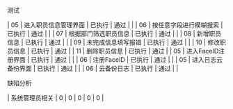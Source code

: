 测试

| 05 | 进入职员信息管理界面 | 已执行 | 通过 | |
| 06 | 按任意字段进行模糊搜索 | 已执行 | 通过 | |
| 07 | 根据部门筛选职员信息 | 已执行 | 通过 |  |
| 08 | 新增职员信息 | 已执行 | 通过 |  |
| 09 | 未完成信息填写报错 | 已执行 | 通过 | |
| 10 | 修改职员信息 | 已执行 | 通过 |
| 11 | 删除职员信息 | 已执行 | 通过 | 
| 05 | 进入FaceID注册界面 | 已执行 | 通过 | |
| 06 | 注册FaceID | 已执行 | 通过 | |
| 05 | 进入日志云备份界面 | 已执行 | 通过 | |
| 06 | 云备份日志 | 已执行 | 通过 | |

缺陷分析

| 系统管理员相关 | 0 | 0 | 0 | 0 | 0 |